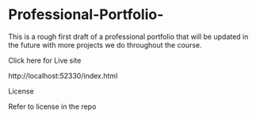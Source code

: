 # Professional-Portfolio-

This is a rough first draft of a professional portfolio that will be updated in the future with more projects we do throughout the course. 

Click here for Live site 

http://localhost:52330/index.html

License 

Refer to license in the repo